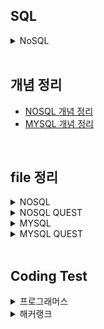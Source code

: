 ## SQL

<details>
<summary>NoSQL</summary>

### mongodb fuctions
- insertOne() : 
db.car_info.insertOne({...})
#명령어 설명 예시 정리 필요

- inserMany() 
db.posts.deleteMany({ category: "Event" })
{
  acknowledged: true,
  deletedCount: 4
}

db.posts.deleteMany({})
{
  acknowledged: true,
  deletedCount: 1
}

-find()
db.fruits.find({})

-db.posts.find({}, {_id:1, title:1, category:1, likes:1}) ;

-db.posts.updateMany({}, {$inc : {likes : 1} }) ;

</details>

<br/>

## 개념 정리
- [NOSQL 개념 정리]()
- [MYSQL 개념 정리]()

<br/>

## file 정리
<details>
<summary>NOSQL</summary>

|구분|파일명|적용내용|파일내용|비고|
|--|--|--|--|--|
|1|||||
|2|||||
|3|||||
|4|||||
|5|||||
|6|||||
|7|||||
|8|||||
|9|||||
|10|||||
|11|||||
|12|||||

</details>

<details>
<summary>NOSQL QUEST</summary>

|구분|파일명|적용내용|파일내용|비고|
|--|--|--|--|--|
|1|||||
|2|||||
|3|||||
|4|||||
|5|||||
|6|||||
|7|||||
|8|||||
|9|||||
|10|||||
|11|||||
|12|||||


</details>

<details>
<summary>MYSQL</summary>

|구분|파일명|적용내용|파일내용|비고|
|--|--|--|--|--|
|1|||||
|2|||||
|3|||||
|4|||||
|5|||||
|6|||||
|7|||||
|8|||||
|9|||||
|10|||||
|11|||||
|12|||||



</details>

<details>
<summary>MYSQL QUEST</summary>

|구분|파일명|적용내용|파일내용|비고|
|--|--|--|--|--|
|1|[STUDY_BOARDS.sql](./SQLs/quests/STUDY_BOARDS.sql)||||
|2|[STUDY_CARS.sql](./SQLs/quests/STUDY_CARS.sql)||||
|3|[STUDY_USERS.sql](./SQLs/quests/STUDY_USERS.sql)||||
|4|[STUDY_MOVIES.sql](./SQLs/quests/STUDY_MOVIES.sql)||||
|5|[notice_inserts.sql](./SQLs/quests/notice_inserts.sql)||||
|6|[notice_deletes.sql](./SQLs/quests/notice_deletes.sql)||||
|7|[STUDY_USERSwithInestSQL.sql](./SQLs/quests/)||||
|8|[selectwhereRangeAndEquals.sql](./SQLs/quests/selectwhereRangeAndEquals.sql)||||
|9|[select_group_havings_orderby.sql](./SQLs/quests/select_group_havings_orderby.sql)||||
|10|[select_subquerys.sql](./SQLs/quests/select_subquerys.sql)||||
|11|[select_joins.sql](./SQLs/quests/select_joins.sql)||||
|12|[select_alls.sql](./SQLs/quests/select_alls.sql)||||
|13|[common_codes.sql]()||||

</details>

<br/>

## Coding Test

<details>
  <summary>프로그래머스</summary>
  
|NO|구분|소스|문제설명|출처|
|--|--|--|--|--|
|1|IS NULL|[SQL](./SQLs/codingtest/131114.sql)|경기도에 위치한 식품창고 목록 출력하기|[프로그래머스 131114](https://school.programmers.co.kr/learn/courses/30/lessons/131114)|
|2|IS NULL|[SQL](./SQLs/codingtest/59039.sql)|이름이 없는 동물의 아이디|[프로그래머스 59039](https://school.programmers.co.kr/learn/courses/30/lessons/59039)|
|3|IS NULL|[SQL](./SQLs/codingtest/59407.sql)|이름이 있는 동물의 아이디|[프로그래머스 59407](https://school.programmers.co.kr/learn/courses/30/lessons/59407)|
|4|IS NULL|[SQL](./SQLs/codingtest/59410.sql)|NULL 처리하기|[프로그래머스 59410](https://school.programmers.co.kr/learn/courses/30/lessons/59410)|
|5|IS NULL|[SQL](./SQLs/codingtest/131528.sql)|나이 정보가 없는 회원 수 구하기|[프로그래머스 131528](https://school.programmers.co.kr/learn/courses/30/lessons/131528)|
|6|IS NULL|[SQL](./SQLs/codingtest/273710.sql)|ROOT 아이템 구하기
|[프로그래머스 273710](https://school.programmers.co.kr/learn/courses/30/lessons/273710)|
|7|IS NULL|[SQL](./SQLs/codingtest/273712.sql)|업그레이드 할 수 없는 아이템 구하기|[프로그래머스 273712](https://school.programmers.co.kr/learn/courses/30/lessons/273712)|
|8|IS NULL|[SQL](./SQLs/codingtest/293259.sql)|잡은 물고기의 평균 길이 구하기
|[프로그래머스 293259](https://school.programmers.co.kr/learn/courses/30/lessons/293259)|
|9|SUM, MAX, MIN|[SQL](./SQLs/codingtest/131697.sql)|가장 비싼 상품 구하기|[프로그래머스 131697](https://school.programmers.co.kr/learn/courses/30/lessons/131697)|
|10|SUM, MAX, MIN|[SQL](./SQLs/codingtest/131115.sql)|가격이 제일 비싼 식품의 정보 출력하기|[프로그래머스 131115](https://school.programmers.co.kr/learn/courses/30/lessons/131115)|
|11|SUM, MAX, MIN|[SQL](./SQLs/codingtest/59415.sql)|최댓값 구하기|[프로그래머스 59415](https://school.programmers.co.kr/learn/courses/30/lessons/59415)|
|12|SUM, MAX, MIN|[SQL](./SQLs/codingtest/59038.sql)|최솟값 구하기|[프로그래머스 59038](https://school.programmers.co.kr/learn/courses/30/lessons/59038)|
|13|SUM, MAX, MIN|[SQL](./SQLs/codingtest/59406.sql)|동물 수 구하기|[프로그래머스 59406](https://school.programmers.co.kr/learn/courses/30/lessons/59406)|
|14|SUM, MAX, MIN|[SQL](./SQLs/codingtest/59408.sql)|중복 제거하기|[프로그래머스 59408](https://school.programmers.co.kr/learn/courses/30/lessons/59408)|
|15|SUM, MAX, MIN|[SQL](./SQLs/codingtest/273709.sql)|조건에 맞는 아이템들의 가격의 총합 구하기|[프로그래머스 273709](https://school.programmers.co.kr/learn/courses/30/lessons/273709)|
|16|SUM, MAX, MIN|[SQL](./SQLs/codingtest/293261.sql)|물고기 종류 별 대어 찾기|[프로그래머스 293261](https://school.programmers.co.kr/learn/courses/30/lessons/293261)|
|17|SUM, MAX, MIN|[SQL](./SQLs/codingtest/298515.sql)|잡은 물고기 중 가장 큰 물고기의 길이 구하기|[프로그래머스 298515](https://school.programmers.co.kr/learn/courses/30/lessons/298515)|
|18|SUM, MAX, MIN|[SQL](./SQLs/codingtest/299310.sql)|연도별 대장균 크기의 편차 구하기 |[프로그래머스 299310](https://school.programmers.co.kr/learn/courses/30/lessons/299310)|
|19|SELECT|[SQL](./SQLs/codingtest/151136.sql)|평균 일일 대여 요금 구하기|[프로그래머스 151136](https://school.programmers.co.kr/learn/courses/30/lessons/151136)|
|20|SELECT|[SQL](./SQLs/codingtest/144853.sql)|조건에 맞는 도서 리스트 출력하기|[프로그래머스 144853](https://school.programmers.co.kr/learn/courses/30/lessons/144853)|
|21|SELECT|[SQL](./SQLs/codingtest/132201.sql)|12세 이하인 여자 환자 목록 출력하기|[프로그래머스 132201](https://school.programmers.co.kr/learn/courses/30/lessons/132201)|
|22|SELECT|[SQL](./SQLs/codingtest/164673.sql)|조건에 부합하는 중고거래 댓글 조회하기|[프로그래머스 164673](https://school.programmers.co.kr/learn/courses/30/lessons/164673)|
|23|SELECT|[SQL](./SQLs/codingtest/131120.sql)|3월에 태어난 여성 회원 목록 출력하기|[프로그래머스 131120](https://school.programmers.co.kr/learn/courses/30/lessons/131120)|
|24|SELECT|[SQL](./SQLs/codingtest/132203.sql)|흉부외과 또는 일반외과 의사 목록 출력하기|[프로그래머스 132203](https://school.programmers.co.kr/learn/courses/30/lessons/132203)|
|25|SELECT|[SQL](./SQLs/codingtest/133025.sql)|과일로 만든 아이스크림 고르기
|[프로그래머스 133025](https://school.programmers.co.kr/learn/courses/30/lessons/133025)|
|26|SELECT|[SQL](./SQLs/codingtest/133024.sql)|인기있는 아이스크림
|[프로그래머스 133024](https://school.programmers.co.kr/learn/courses/30/lessons/133024)|
|27|SELECT|[SQL](./SQLs/codingtest/131112.sql)|강원도에 위치한 생산공장 목록 출력하기|[프로그래머스 131112](https://school.programmers.co.kr/learn/courses/30/lessons/131112)|
|28|SELECT|[SQL](./SQLs/codingtest/131118.sql)|서울에 위치한 식당 목록 출력하기
|[프로그래머스 131118](https://school.programmers.co.kr/learn/courses/30/lessons/131118)|
|29|SELECT|[SQL](./SQLs/codingtest/131536.sql)|재구매가 일어난 상품과 회원 리스트 구하기|[프로그래머스 131536](https://school.programmers.co.kr/learn/courses/30/lessons/131536)|
|30|SELECT|[SQL](./SQLs/codingtest/59034.sql)|모든 레코드 조회하기
|[프로그래머스 59034](https://school.programmers.co.kr/learn/courses/30/lessons/59034)|
|31|SELECT|[SQL](./SQLs/codingtest/131537.sql)|오프라인/온라인 판매 데이터 통합하기
|[프로그래머스 131537](https://school.programmers.co.kr/learn/courses/30/lessons/131537)|
|32|SELECT|[SQL](./SQLs/codingtest/59035.sql)|역순 정렬하기
|[프로그래머스 59035](https://school.programmers.co.kr/learn/courses/30/lessons/59035)|
|33|SELECT|[SQL](./SQLs/codingtest/59036.sql)|아픈 동물 찾기
|[프로그래머스 59036](https://school.programmers.co.kr/learn/courses/30/lessons/59036)|
|34|SELECT|[SQL](./SQLs/codingtest/59037.sql)|어린 동물 찾기
|[프로그래머스 59037](https://school.programmers.co.kr/learn/courses/30/lessons/59037)|
|35|SELECT|[SQL](./SQLs/codingtest/59403.sql)|동물의 아이디와 이름
|[프로그래머스 59403](https://school.programmers.co.kr/learn/courses/30/lessons/59403)|
|36|SELECT|[SQL](./SQLs/codingtest/59404.sql)|여러 기준으로 정렬하기|[프로그래머스 59404](https://school.programmers.co.kr/learn/courses/30/lessons/59404)|
|37|SELECT|[SQL](./SQLs/codingtest/59405.sql)|상위 n개 레코드
|[프로그래머스 59405](https://school.programmers.co.kr/learn/courses/30/lessons/59405)|
|38|SELECT|[SQL](./SQLs/codingtest/131535.sql)|조건에 맞는 회원수 구하기
|[프로그래머스 131535](https://school.programmers.co.kr/learn/courses/30/lessons/131535)|
|39|SELECT|[SQL](./SQLs/codingtest/273711.sql)|업그레이드 된 아이템 구하기|[프로그래머스 273711](https://school.programmers.co.kr/learn/courses/30/lessons/273711)|
|40|SELECT|[SQL](./SQLs/codingtest/276013.sql)|Python 개발자 찾기|[프로그래머스 276013](https://school.programmers.co.kr/learn/courses/30/lessons/276013)|
|41|SELECT|[SQL](./SQLs/codingtest/276034.sql)|조건에 맞는 개발자 찾기
|[프로그래머스 276034](https://school.programmers.co.kr/learn/courses/30/lessons/276034)|
|42|SELECT|[SQL](./SQLs/codingtest/293258.sql)|잔챙이 잡은 수 구하기
|[프로그래머스 293258](https://school.programmers.co.kr/learn/courses/30/lessons/293258)|
|43|SELECT|[SQL](./SQLs/codingtest/298517.sql)|가장 큰 물고기 10마리 구하기
|[프로그래머스 298517](https://school.programmers.co.kr/learn/courses/30/lessons/298517)|
|44|SELECT|[SQL](./SQLs/codingtest/298518.sql)|특정 물고기를 잡은 총 수 구하기
|[프로그래머스 298518](https://school.programmers.co.kr/learn/courses/30/lessons/298518)|
|45|SELECT|[SQL](./SQLs/codingtest/299305.sql)|대장균들의 자식의 수 구하기|[프로그래머스 299305](https://school.programmers.co.kr/learn/courses/30/lessons/299305)|
|46|SELECT|[SQL](./SQLs/codingtest/299307.sql)|대장균의 크기에 따라 분류하기 1
|[프로그래머스 299307](https://school.programmers.co.kr/learn/courses/30/lessons/299307)|
|47|SELECT|[SQL](./SQLs/codingtest/301646.sql)|특정 형질을 가지는 대장균 찾기
|[프로그래머스 301646](https://school.programmers.co.kr/learn/courses/30/lessons/301646)|
|48|SELECT|[SQL](./SQLs/codingtest/301647.sql)|부모의 형질을 모두 가지는 대장균 찾기
|[프로그래머스 301647](https://school.programmers.co.kr/learn/courses/30/lessons/301647)|
|49|SELECT|[SQL](./SQLs/codingtest/301649.sql)|대장균의 크기에 따라 분류하기 2
|[프로그래머스 301649](https://school.programmers.co.kr/learn/courses/30/lessons/301649)|
|50|SELECT|[SQL](./SQLs/codingtest/301650.sql)|특정 세대의 대장균 찾기
|[프로그래머스 301650](https://school.programmers.co.kr/learn/courses/30/lessons/301650)|
|51|SELECT|[SQL](./SQLs/codingtest/301651.sql)|멸종위기의 대장균 찾기
|[프로그래머스 301651](https://school.programmers.co.kr/learn/courses/30/lessons/301651)|
</details>

<details>
  <summary>해커랭크</summary>

|구분|소스|문제설명|출처|
|--|--|--|--|
|Basic Select|[SQL](./SQLs/codingtest/HackerRank_001.sql)|Revising the Select Query I|[해커랭크 001](https://www.hackerrank.com/challenges/revising-the-select-query/problem?isFullScreen=true)|
|Basic Select|[SQL](./SQLs/codingtest/HackerRank_002.sql)|Revising the Select Query II|[해커랭크 002](https://www.hackerrank.com/challenges/revising-the-select-query-2/problem?isFullScreen=true)|
|Basic Select|[SQL](./SQLs/codingtest/HackerRank_003.sql)|Select All|[해커랭크 003](https://www.hackerrank.com/challenges/select-all-sql/problem?isFullScreen=true)|
|Basic Select|[SQL](./SQLs/codingtest/HackerRank_004.sql)|Select By ID|[해커랭크 004](https://www.hackerrank.com/challenges/select-by-id/problem?isFullScreen=true)|
|Basic Select|[SQL](./SQLs/codingtest/HackerRank_005.sql)|Japanese Cities' Attributes|[해커랭크 005](https://www.hackerrank.com/challenges/japanese-cities-attributes/problem?isFullScreen=true)|
|Basic Select|[SQL](./SQLs/codingtest/HackerRank_006.sql)|Japanese Cities' Names|[해커랭크 006](https://www.hackerrank.com/challenges/japanese-cities-name/problem?isFullScreen=true)|
|Basic Select|[SQL](./SQLs/codingtest/HackerRank_007.sql)|Weather Observation Station 1|[해커랭크 007](https://www.hackerrank.com/challenges/weather-observation-station-1/problem?isFullScreen=true)|
</details>